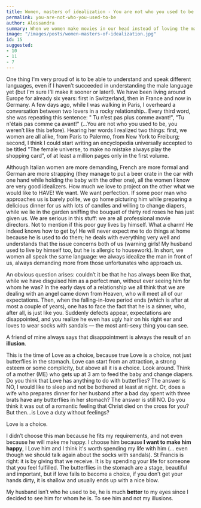 ```yaml
---
title: Women, masters of idealization - You are not who you used to be
permalink: you-are-not-who-you-used-to-be
author: Alessandra
summary: When we women make movies in our head instead of loving the man next to us
image: "/images/posts/women-masters-of-idealization.jpg"
id: 15
suggested:
- 10
- 11
- 7
---
```


One thing I'm very proud of is to be able to understand and speak different languages, even if I haven’t succeeded in understanding the male language yet (but I'm sure I'll make it sooner or later!). We have been living around Europe for already six years: first in Switzerland, then in France and now in Germany. A few days ago, while I was walking in Paris, I overheard a conversation between two lovers in a rocky relationship.. Every third word, she was repeating this sentence: " Tu n’est pas plus comme avant!", "Tu n'étais pas comme ça avant!" (...You are not who you used to be, you weren’t like this before). Hearing her words I realized two things: first, we women are all alike, from Paris to Palermo, from New York to Freiburg; second, I think I could start writing an encyclopedia universally accepted to be titled "The female universe, to make no mistake always play the shopping card", of at least a million pages only in the first volume.

Although Italian women are more demanding, French are more formal and German are more strapping (they manage to put a beer crate in the car with one hand while holding the baby with the other one), all the women I know are very good idealizers. How much we love to project on the other what we would like to HAVE! We want. We want perfection. If some poor man who approaches us is barely polite, we go home picturing him while preparing a delicious dinner for us with lots of candles and willing to change diapers, while we lie in the garden sniffing the bouquet of thirty red roses he has just given us. We are serious in this stuff: we are all professional movie directors. Not to mention if this poor guy lives by himself. What a charm! He indeed knows how to get by! He will never expect me to do things at home because he is used to do them; he deals with everything very well and understands that the issue concerns both of us (warning girls! My husband used to live by himself too, but he is allergic to housework). In short, we women all speak the same language: we always idealize the man in front of us, always demanding more from those unfortunates who approach us.

An obvious question arises: couldn’t it be that he has always been like that, while we have disguised him as a perfect man, without ever seeing him for whom he was? In the early days of a relationship we all think that we are dealing with an angel came down from Heaven, who will meet all of our expectations. Then, when the falling-in-love period ends (which is after at most a couple of years), one has to face the fact that he is a sinner, who, after all, is just like you. Suddenly defects appear, expectations are disappointed, and you realize he even has ugly hair on his right ear and loves to wear socks with sandals — the most anti-sexy thing you can see.

A friend of mine always says that disappointment is always the result of an **illusion**.

This is the time of Love as a choice, because true Love is a choice, not just butterflies in the stomach. Love can start from an attraction, a strong esteem or some complicity, but above all it is a choice. Look around. Think of a mother (ME) who gets up at 3 am to feed the baby and change diapers. Do you think that Love has anything to do with butterflies? The answer is NO, I would like to sleep and not be bothered at least at night. Or, does a wife who prepares dinner for her husband after a bad day spent with three brats have any butterflies in her stomach? The answer is still NO. Do you think it was out of a romantic feeling that Christ died on the cross for you?
But then...is Love a duty without feelings?

Love is a choice.

I didn’t choose this man because he fits my requirements, and not even because he will make me happy. I choose him because **I want to make him happy**, I Love him and I think it's worth spending my life with him (... even though we should talk again about the socks with sandals). St Francis is right: it is by giving that we receive. It is by spending your life for someone that you feel fulfilled. The butterflies in the stomach are a stage, beautiful and important, but if love fails to become a choice, if you don’t get your hands dirty, it is shallow and usually ends up with a nice blow.

My husband isn’t who he used to be, he is much **better** to my eyes since I decided to see him for whom he is. To see him and not my illusions.
